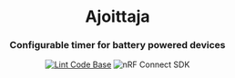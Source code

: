 <div align="center">
  <h1>Ajoittaja</h1>
  <h3>Configurable timer for battery powered devices</h3>
  
  [![Lint Code Base](https://github.com/Ajoittaja/Ajoittaja/actions/workflows/linter.yml/badge.svg)](https://github.com/Ajoittaja/Ajoittaja/actions/workflows/linter.yml)
  ![nRF Connect SDK](https://img.shields.io/badge/nRF%20Connect%20SDK-2.4.1-blue?style=flat)
</div>
